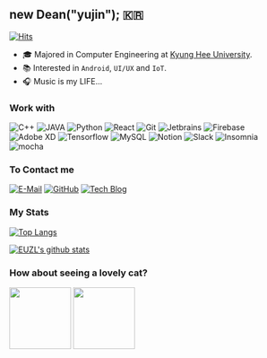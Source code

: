 ## new Dean("yujin"); 🇰🇷 
[![Hits](https://hits.seeyoufarm.com/api/count/incr/badge.svg?url=https%3A%2F%2Fgithub.com%2Feuzl)](https://hits.seeyoufarm.com) 
- 🎓 Majored in Computer Engineering at [Kyung Hee University](https://khu.ac.kr).
- 📚 Interested in `Android`, `UI/UX` and `IoT`.
- 🎧 Music is my LIFE...


### Work with
![C++](https://img.shields.io/badge/C++-00599C?style=for-the-badge&logoColor=white&logo=c)
![JAVA](https://img.shields.io/badge/Java-007396?style=for-the-badge&logoColor=white&logo=Java)
![Python](https://img.shields.io/badge/Python-3776AB?style=for-the-badge&logoColor=white&logo=python)
![React](https://img.shields.io/badge/React-61DAFB?style=for-the-badge&logoColor=white&logo=react)
![Git](https://img.shields.io/badge/Git-F05032?style=for-the-badge&logoColor=white&logo=git)
![Jetbrains](https://img.shields.io/badge/JetBrains-000000?style=for-the-badge&logoColor=white&logo=JetBrains)
![Firebase](https://img.shields.io/badge/Firebase-FFCA28?style=for-the-badge&logoColor=white&logo=Firebase)
![Adobe XD](https://img.shields.io/badge/Adobe_XD-FF26BE?style=for-the-badge&logoColor=white&logo=adobe%20xd)
![Tensorflow](https://img.shields.io/badge/Tensorflow-FF6F00?style=for-the-badge&logoColor=white&logo=tensorflow)
![MySQL](https://img.shields.io/badge/MySQL-447A91?style=for-the-badge&logoColor=white&logo=mysql)
![Notion](https://img.shields.io/badge/Notion-000000?style=for-the-badge&logoColor=white&logo=notion)
![Slack](https://img.shields.io/badge/Slack-4A154B?style=for-the-badge&logoColor=white&logo=slack)
![Insomnia](https://img.shields.io/badge/Insomnia-5849BE?style=for-the-badge&logoColor=white&logo=insomnia)
![mocha](https://img.shields.io/badge/macha_latte-47A24B?style=for-the-badge&logoColor=white&logo=mocha)
<!-- Badges are made with shields.io -->


### To Contact me
[![E-Mail](https://img.shields.io/badge/email-D14836?style=for-the-badge&logoColor=white&logo=gmail)](mailto:dldbwls1025@gmail.com)
[![GitHub](https://img.shields.io/badge/GitHub-000000?style=for-the-badge&logoColor=white&logo=github)](https://github.com/euzl)
[![Tech Blog](https://img.shields.io/badge/Tech%20Blog-800000?style=for-the-badge&logoColor=white&logo=blogger)](https://euzl.github.io)


### My Stats
[![Top Langs](https://github-readme-stats.vercel.app/api/top-langs/?username=euzl&hide=html&layout=compact)](https://github.com/anuraghazra/github-readme-stats)  

[![EUZL's github stats](https://github-readme-stats.vercel.app/api?username=euzl&cound_private=true&show_icons=true)](https://github.com/anuraghazra/github-readme-stats)

### How about seeing a lovely cat?
<img src="https://user-images.githubusercontent.com/37680108/87256621-469a1980-c4cf-11ea-98d2-3bb47221913f.png" height="110" > <img src="https://user-images.githubusercontent.com/37680108/87256656-95e04a00-c4cf-11ea-8d3d-4d7d207bcc2b.png" height="110">
